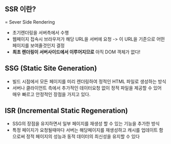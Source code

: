 ## SSR 이란?
= Sever Side Rendering
- 초기렌더링을 서버측에서 수행
- 웹페이지 접속시 브라우저가 해당 URL을 서버에 요청 -> 이 URL을 기준으로 어떤 페이지를 보여줄것인지 결정
- **최초 렌더링이 서버사이드에서 이루어지므로** 아직 DOM 객체가 없다!

## SSG (Static Site Generation)
- 빌드 시점에서 모든 페이지를 미리 렌더링하여 정적인 HTML 파일로 생성하는 방식
- 서버나 클라이언트 측에서 추가적인 데이터요청 없이 정적 파일을 제공할 수 있어 매우 빠르고 안정적인 장점을 가지고 있다.

## ISR (Incremental Static Regeneration)
- SSG의 장점을 유지하면서 일부 페이지를 재생성 할 수 있는 기능을 추가한 방식
- 특정 페이지가 요청될때마다 서버는 해당페이지를 재생성하고 캐시를 업데이트 함으로써 정적 페이지의 성능과 동적 데이터의 최신성을 유지할 수 있다